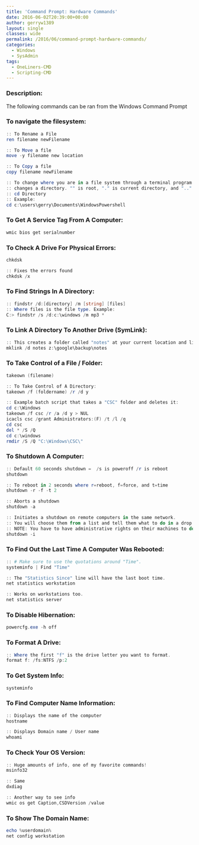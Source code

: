 ```yaml
---
title: 'Command Prompt: Hardware Commands'
date: 2016-06-02T20:39:00+00:00
author: gerryw1389
layout: single
classes: wide
permalink: /2016/06/command-prompt-hardware-commands/
categories:
  - Windows
  - SysAdmin
tags:
  - OneLiners-CMD
  - Scripting-CMD
---
```

<!--more-->

### Description:

The following commands can be ran from the Windows Command Prompt

### To navigate the filesystem:

   ```powershell
   :: To Rename a File
   ren filename newFilename

   :: To Move a file
   move -y filename new location

   :: To Copy a file
   copy filename newFilename

   :: To change where you are in a file system through a terminal program
   :: changes a directory. "" is root, "." is current directory, and ".." is one directory up (without quotes)
   :: cd Directory
   :: Example:
   cd c:\users\gerry\Documents\WindowsPowershell
   ```

### To Get A Service Tag From A Computer:

   ```powershell
   wmic bios get serialnumber
   ```

### To Check A Drive For Physical Errors:

   ```powershell
   chkdsk

   :: Fixes the errors found
   chkdsk /x
   ```

### To Find Strings In A Directory:

   ```powershell
   :: findstr /d:[directory] /m [string] [files]
   :: Where files is the file type. Example: 
   C:> findstr /s /d:c:\windows /m mp3 *
   ```

### To Link A Directory To Another Drive (SymLink):

   ```powershell
   :: This creates a folder called "notes" at your current location and links it to a folder called "notes" at "z:\google\backup\notes"
   mklink /d notes z:\google\backup\notes
   ```

### To Take Control of a File / Folder:

   ```powershell
   takeown (filename)

   :: To Take Control of A Directory:
   takeown /f (foldername) /r /d y

   :: Example batch script that takes a "CSC" folder and deletes it:
   cd c:\Windows
   takeown /f csc /r /a /d y > NUL
   icacls csc /grant Administrators:(F) /t /l /q
   cd csc
   del * /S /Q
   cd c:\windows
   rmdir /S /Q "C:\Windows\CSC\"
   ```

### To Shutdown A Computer:

   ```powershell
   :: Default 60 seconds shutdown =  /s is poweroff /r is reboot
   shutdown

   :: To reboot in 2 seconds where r=reboot, f=force, and t=time
   shutdown -r -f -t 2 

   :: Aborts a shutdown
   shutdown -a 

   :: Initiates a shutdown on remote computers in the same network. 
   :: You will choose them from a list and tell them what to do in a drop down menu. 
   :: NOTE: You have to have administrative rights on their machines to do this.
   shutdown -i
   ```

### To Find Out the Last Time A Computer Was Rebooted:

   ```powershell
   :: # Make sure to use the quotations around "Time".
   systeminfo | Find "Time"

   :: The "Statistics Since" line will have the last boot time.
   net statistics workstation

   :: Works on workstations too.
   net statistics server
   ```

### To Disable Hibernation:

   ```powershell
   powercfg.exe -h off
   ```

### To Format A Drive:

   ```powershell
   :: Where the first "f" is the drive letter you want to format.
   format f: /fs:NTFS /p:2
   ```

### To Get System Info:

   ```powershell
   systeminfo
   ```

### To Find Computer Name Information:

   ```powershell
   :: Displays the name of the computer
   hostname

   :: Displays Domain name / User name
   whoami
   ```

### To Check Your OS Version:

   ```powershell
   :: Huge amounts of info, one of my favorite commands!
   msinfo32

   :: Same
   dxdiag

   :: Another way to see info
   wmic os get Caption,CSDVersion /value
   ```

### To Show The Domain Name:

   ```powershell
   echo %userdomain%
   net config workstation
   ```